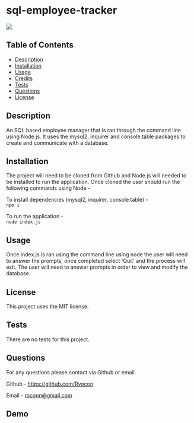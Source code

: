 # sql-employee-tracker

  <img src=https://img.shields.io/badge/License-MIT-orange.svg>

  ## Table of Contents
  - [Description](#description)
  - [Installation](#installation)
  - [Usage](#usage)
  - [Credits](#credits)
  - [Tests](#tests)
  - [Questions](#questions)
  - [License](#license)

  ## Description
  An SQL based employee manager that is ran through the command line using Node.js. It uses the mysql2, inquirer and console.table packages to create and communicate with a database.

  ## Installation
  The project wiil need to be cloned from Github and Node.js will needed to be installed to run the application. Once cloned the user should run the following commands using Node -

To install dependencies (mysql2, inquirer, console.table) - <br>
  ```npm i```

To run the application - <br>
```node index.js```

  ## Usage
  Once index.js is ran using the command line using node the user will need to answer the prompts, once completed select 'Quit' and the process will exit. The user will need to answer prompts in order to view and modify the database.

  ## License

  This project uses the MIT license.

  ## Tests
  There are no tests for this project.

  ## Questions
  For any questions please contact via Github or email.

  Github - https://github.com/Ryocon

  Email - roconn@gmail.com

  ## Demo

